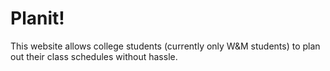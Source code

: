 # Planit!

This website allows college students (currently only W&M students) to plan out their class schedules without hassle.
